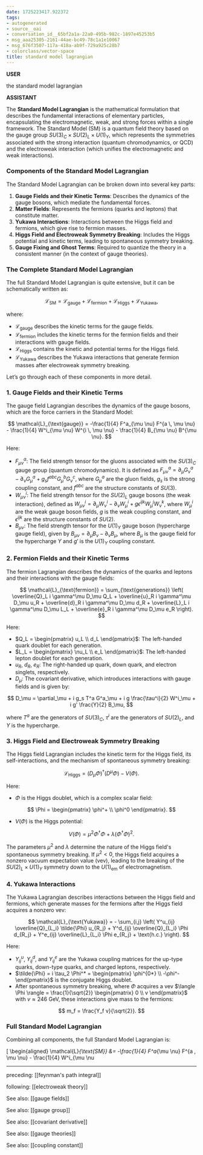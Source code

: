 ```yaml
---
date: 1725223417.922372
tags:
- autogenerated
- source__oai
- conversation_id__65bf2a1a-22a0-495b-982c-1897e45253b5
- msg_aaa25305-2161-44ae-bc49-78c1a1e10067
- msg_676f3507-117a-418a-ab9f-729a925c28b7
- colorclass/vector-space
title: standard model lagrangian
---
```


**USER**

the standard model lagrangian


**ASSISTANT**

The **Standard Model Lagrangian** is the mathematical formulation that describes the fundamental interactions of elementary particles, encapsulating the electromagnetic, weak, and strong forces within a single framework. The Standard Model (SM) is a quantum field theory based on the gauge group $SU(3)_C \times SU(2)_L \times U(1)_Y$, which represents the symmetries associated with the strong interaction (quantum chromodynamics, or QCD) and the electroweak interaction (which unifies the electromagnetic and weak interactions).

### Components of the Standard Model Lagrangian

The Standard Model Lagrangian can be broken down into several key parts:

1. **Gauge Fields and their Kinetic Terms**: Describes the dynamics of the gauge bosons, which mediate the fundamental forces.
2. **Matter Fields**: Represents the fermions (quarks and leptons) that constitute matter.
3. **Yukawa Interactions**: Interactions between the Higgs field and fermions, which give rise to fermion masses.
4. **Higgs Field and Electroweak Symmetry Breaking**: Includes the Higgs potential and kinetic terms, leading to spontaneous symmetry breaking.
5. **Gauge Fixing and Ghost Terms**: Required to quantize the theory in a consistent manner (in the context of gauge theories).

### The Complete Standard Model Lagrangian

The full Standard Model Lagrangian is quite extensive, but it can be schematically written as:

$$
\mathcal{L}_{\text{SM}} = \mathcal{L}_{\text{gauge}} + \mathcal{L}_{\text{fermion}} + \mathcal{L}_{\text{Higgs}} + \mathcal{L}_{\text{Yukawa}},
$$

where:

- $\mathcal{L}_{\text{gauge}}$ describes the kinetic terms for the gauge fields.
- $\mathcal{L}_{\text{fermion}}$ includes the kinetic terms for the fermion fields and their interactions with gauge fields.
- $\mathcal{L}_{\text{Higgs}}$ contains the kinetic and potential terms for the Higgs field.
- $\mathcal{L}_{\text{Yukawa}}$ describes the Yukawa interactions that generate fermion masses after electroweak symmetry breaking.

Let’s go through each of these components in more detail.

### 1. Gauge Fields and their Kinetic Terms

The gauge field Lagrangian describes the dynamics of the gauge bosons, which are the force carriers in the Standard Model:

$$
\mathcal{L}_{\text{gauge}} = -\frac{1}{4} F^a_{\mu \nu} F^{a \, \mu \nu} - \frac{1}{4} W^i_{\mu \nu} W^{i \, \mu \nu} - \frac{1}{4} B_{\mu \nu} B^{\mu \nu}.
$$

Here:

- $F^a_{\mu \nu}$: The field strength tensor for the gluons associated with the $SU(3)_C$ gauge group (quantum chromodynamics). It is defined as $F^a_{\mu \nu} = \partial_\mu G^a_\nu - \partial_\nu G^a_\mu + g_s f^{abc} G^b_\mu G^c_\nu$, where $G^a_\mu$ are the gluon fields, $g_s$ is the strong coupling constant, and $f^{abc}$ are the structure constants of $SU(3)$.
- $W^i_{\mu \nu}$: The field strength tensor for the $SU(2)_L$ gauge bosons (the weak interaction), defined as $W^i_{\mu \nu} = \partial_\mu W^i_\nu - \partial_\nu W^i_\mu + g \epsilon^{ijk} W^j_\mu W^k_\nu$, where $W^i_\mu$ are the weak gauge boson fields, $g$ is the weak coupling constant, and $\epsilon^{ijk}$ are the structure constants of $SU(2)$.
- $B_{\mu \nu}$: The field strength tensor for the $U(1)_Y$ gauge boson (hypercharge gauge field), given by $B_{\mu \nu} = \partial_\mu B_\nu - \partial_\nu B_\mu$, where $B_\mu$ is the gauge field for the hypercharge $Y$ and $g'$ is the $U(1)_Y$ coupling constant.

### 2. Fermion Fields and their Kinetic Terms

The fermion Lagrangian describes the dynamics of the quarks and leptons and their interactions with the gauge fields:

$$
\mathcal{L}_{\text{fermion}} = \sum_{\text{generations}} \left( \overline{Q}_L i \gamma^\mu D_\mu Q_L + \overline{u}_R i \gamma^\mu D_\mu u_R + \overline{d}_R i \gamma^\mu D_\mu d_R + \overline{L}_L i \gamma^\mu D_\mu L_L + \overline{e}_R i \gamma^\mu D_\mu e_R \right).
$$

Here:

- $Q_L = \begin{pmatrix} u_L \\ d_L \end{pmatrix}$: The left-handed quark doublet for each generation.
- $L_L = \begin{pmatrix} \nu_L \\ e_L \end{pmatrix}$: The left-handed lepton doublet for each generation.
- $u_R$, $d_R$, $e_R$: The right-handed up quark, down quark, and electron singlets, respectively.
- $D_\mu$: The covariant derivative, which introduces interactions with gauge fields and is given by:

$$
D_\mu = \partial_\mu + i g_s T^a G^a_\mu + i g \frac{\tau^i}{2} W^i_\mu + i g' \frac{Y}{2} B_\mu,
$$

where $T^a$ are the generators of $SU(3)_C$, $\tau^i$ are the generators of $SU(2)_L$, and $Y$ is the hypercharge.

### 3. Higgs Field and Electroweak Symmetry Breaking

The Higgs field Lagrangian includes the kinetic term for the Higgs field, its self-interactions, and the mechanism of spontaneous symmetry breaking:

$$
\mathcal{L}_{\text{Higgs}} = (D_\mu \Phi)^\dagger (D^\mu \Phi) - V(\Phi).
$$

Here:

- $\Phi$ is the Higgs doublet, which is a complex scalar field:

$$
\Phi = \begin{pmatrix} \phi^+ \\ \phi^0 \end{pmatrix}.
$$

- $V(\Phi)$ is the Higgs potential:

$$
V(\Phi) = \mu^2 \Phi^\dagger \Phi + \lambda (\Phi^\dagger \Phi)^2.
$$

The parameters $\mu^2$ and $\lambda$ determine the nature of the Higgs field's spontaneous symmetry breaking. If $\mu^2 < 0$, the Higgs field acquires a nonzero vacuum expectation value (vev), leading to the breaking of the $SU(2)_L \times U(1)_Y$ symmetry down to the $U(1)_{\text{em}}$ of electromagnetism.

### 4. Yukawa Interactions

The Yukawa Lagrangian describes interactions between the Higgs field and fermions, which generate masses for the fermions after the Higgs field acquires a nonzero vev:

$$
\mathcal{L}_{\text{Yukawa}} = - \sum_{i,j} \left( Y^u_{ij} \overline{Q}_{L_i} \tilde{\Phi} u_{R_j} + Y^d_{ij} \overline{Q}_{L_i} \Phi d_{R_j} + Y^e_{ij} \overline{L}_{L_i} \Phi e_{R_j} + \text{h.c.} \right).
$$

Here:

- $Y^u_{ij}$, $Y^d_{ij}$, and $Y^e_{ij}$ are the Yukawa coupling matrices for the up-type quarks, down-type quarks, and charged leptons, respectively.
- $\tilde{\Phi} = i \tau_2 \Phi^* = \begin{pmatrix} \phi^{0*} \\ -\phi^- \end{pmatrix}$ is the conjugate Higgs doublet.
- After spontaneous symmetry breaking, where $\Phi$ acquires a vev $\langle \Phi \rangle = \frac{1}{\sqrt{2}} \begin{pmatrix} 0 \\ v \end{pmatrix}$ with $v \approx 246$ GeV, these interactions give mass to the fermions:

$$
m_f = \frac{Y_f v}{\sqrt{2}}.
$$

### Full Standard Model Lagrangian

Combining all components, the full Standard Model Lagrangian is:

\[
\begin{aligned}
\mathcal{L}_{\text{SM}} &= -\frac{1}{4} F^a_{\mu \nu} F^{a \, \mu \nu} - \frac{1}{4} W^i_{\mu \nu


---

preceding: [[feynman's path integral]]  


following: [[electroweak theory]]

See also: [[gauge fields]]


See also: [[gauge group]]


See also: [[covariant derivative]]


See also: [[gauge theories]]


See also: [[coupling constant]]